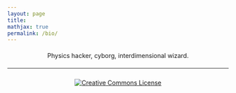 ```yaml
---
layout: page
title:
mathjax: true
permalink: /bio/
---
```


<div style="padding: 0px; border: 0px solid #000;
margin: 20px 0; text-align: center">Physics hacker, cyborg,
interdimensional wizard.</div>

---

<script src="https://polyfill.io/v3/polyfill.min.js?features=es6"></script>
<script id="MathJax-script" async src="https://cdn.jsdelivr.net/npm/mathjax@3/es5/tex-mml-chtml.js"></script>

<div id="content" style="text-align:center"></div>

<script>
const items = [
            {
            formula: '$$\pi$$', // Euler's identity
                imageUrl: 'https://heptar.ch/img/bio/epi.svg' // URL of the SVG image
            },
        ];

        window.onload = function() {
            generateRandomItem();
        };

        function generateRandomItem() {
            const itemIndex = Math.floor(Math.random() * items.length);
            const item = items[itemIndex];
            const contentDiv = document.getElementById('content');
            contentDiv.innerHTML = `<p>${item.formula}</p><img src="${item.imageUrl}" alt="Mathematical Formula" style="max-width:100%;height:auto;">`;
            // Trigger MathJax to process and render the new formula
            MathJax.typesetPromise();
        }
</script>

<div style="text-align:center; padding:10px"><a rel="license"
href="http://creativecommons.org/licenses/by-nc-sa/4.0/"><img
alt="Creative Commons License" style="border-width:0"
src="https://i.creativecommons.org/l/by-nc-sa/4.0/88x31.png" /></a>
</div>

<!-- "Saxifrage" means "stone breaker". These tiny, five-petalled -->
<!-- flowers are the toughest and most northernmost growing plants on -->
<!-- earth. By virtue of their pattern of growth, they split rocks and -->
<!-- flourish in unlikely places; they are in the business of -->
<!-- viriditas.-->
